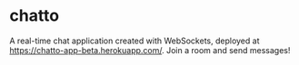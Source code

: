 # chatto

A real-time chat application created with WebSockets, deployed at https://chatto-app-beta.herokuapp.com/. Join a room and send messages!
